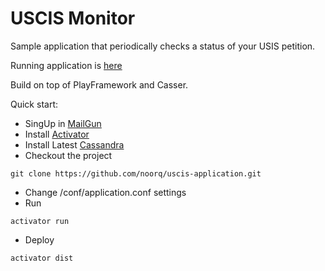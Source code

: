USCIS Monitor
=====================================

Sample application that periodically checks a status of your USIS petition.

Running application is [here](http://uscis.noorq.com)

Build on top of PlayFramework and Casser.

Quick start:

* SingUp in [MailGun](http://www.mailgun.com)
* Install [Activator](https://www.playframework.com/download)
* Install Latest [Cassandra](http://cassandra.apache.org/download/)
* Checkout the project
```
git clone https://github.com/noorq/uscis-application.git
```
* Change /conf/application.conf settings
* Run 
```
activator run
```
* Deploy
```
activator dist
```


